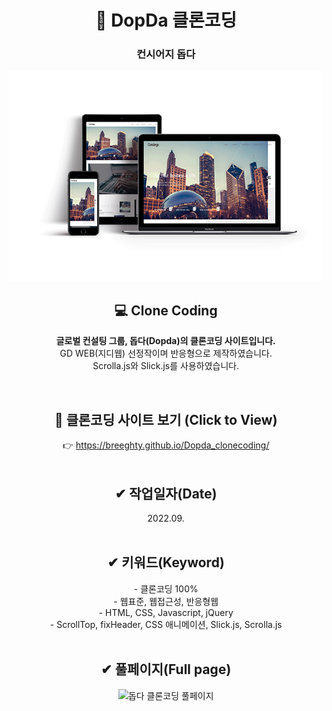 
<div align=center><h1>📌 DopDa 클론코딩</h1></div>

<div align=center><h3>컨시어지 돕다</h3></div>

<div align=center>
<img src="./img/responsive_dopda.png" width="600px" height="auto" alt="돕다 클론코딩">
</div>


<div align=center>
<h2>💻 Clone Coding </h2>

**글로벌 컨설팅 그룹, 돕다(Dopda)의 클론코딩 사이트입니다.** <br> GD WEB(지디웹) 선정작이며 반응형으로 제작하였습니다. <br> 
Scrolla.js와 Slick.js를 사용하였습니다.

</div>

<br>

<div align=center>
<h2>👀 클론코딩 사이트 보기 (Click to View) </h2>
👉 <a href="https://breeghty.github.io/Dopda_clonecoding/">
  https://breeghty.github.io/Dopda_clonecoding/</a>
</div>

<br>

<div align=center>
<h2>✔ 작업일자(Date)</h2>
2022.09.
</div>

<br>

<div align=center>
<h2>✔ 키워드(Keyword)</h2>
- 클론코딩 100%<br>
- 웹표준, 웹접근성, 반응형웹<br>
- HTML, CSS, Javascript, jQuery<br>
- ScrollTop, fixHeader, CSS 애니메이션, Slick.js, Scrolla.js
</div>

<br>

<div align=center>
<h2>✔ 풀페이지(Full page)</h2>
<img src="./img/full_dopda.png" width="600px" height="auto" alt="돕다 클론코딩 풀페이지">
</div>
